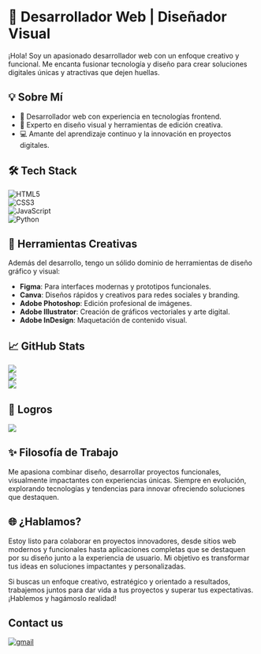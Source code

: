 # 🌟 Desarrollador Web | Diseñador Visual  

¡Hola! Soy un apasionado desarrollador web con un enfoque creativo y funcional. Me encanta fusionar tecnología y diseño para crear soluciones digitales únicas y atractivas que dejen huellas.  

## 💡 Sobre Mí  
- 🚀 Desarrollador web con experiencia en tecnologías frontend.  
- 🎨 Experto en diseño visual y herramientas de edición creativa.  
- 💻 Amante del aprendizaje continuo y la innovación en proyectos digitales.  

## 🛠️ Tech Stack  
![HTML5](https://img.shields.io/badge/html5-%23E34F26.svg?style=for-the-badge&logo=html5&logoColor=white)  
![CSS3](https://img.shields.io/badge/css3-%231572B6.svg?style=for-the-badge&logo=css3&logoColor=white)  
![JavaScript](https://img.shields.io/badge/javascript-%23323330.svg?style=for-the-badge&logo=javascript&logoColor=%23F7DF1E)  
![Python](https://img.shields.io/badge/python-3670A0?style=for-the-badge&logo=python&logoColor=ffdd54)  

## 🎨 Herramientas Creativas  
Además del desarrollo, tengo un sólido dominio de herramientas de diseño gráfico y visual:  
- **Figma**: Para interfaces modernas y prototipos funcionales.
- **Canva**: Diseños rápidos y creativos para redes sociales y branding. 
- **Adobe Photoshop**: Edición profesional de imágenes.  
- **Adobe Illustrator**: Creación de gráficos vectoriales y arte digital.  
- **Adobe InDesign**: Maquetación de contenido visual.  
 

## 📈 GitHub Stats  
![](https://github-readme-stats.vercel.app/api?username=darlynperezz&theme=tokyonight&hide_border=false&include_all_commits=false&count_private=false)  
![](https://github-readme-streak-stats.herokuapp.com/?user=darlynperezz&theme=tokyonight&hide_border=false)  
![](https://github-readme-stats.vercel.app/api/top-langs/?username=darlynperezz&theme=tokyonight&hide_border=false&include_all_commits=false&count_private=false&layout=compact)  

## 🏅 Logros  
![](https://github-profile-trophy.vercel.app/?username=amigo-github&theme=tokyonight&no-frame=false&no-bg=true&margin-w=4)  

## ✨ Filosofía de Trabajo  
Me apasiona combinar diseño, desarrollar proyectos funcionales, visualmente impactantes con experiencias únicas. Siempre en evolución, explorando tecnologías y tendencias para innovar ofreciendo soluciones que destaquen.

## 🌐 ¿Hablamos?  
Estoy listo para colaborar en proyectos innovadores, desde sitios web modernos y funcionales hasta aplicaciones completas que se destaquen por su diseño junto a la experiencia de usuario. Mi objetivo es transformar tus ideas en soluciones impactantes y personalizadas.

Si buscas un enfoque creativo, estratégico y orientado a resultados, trabajemos juntos para dar vida a tus proyectos y superar tus expectativas. ¡Hablemos y hagámoslo realidad!

## Contact us

<a href="[semillerodarlyn@gmail.com](https://mail.google.com/mail/u/0/#inbox?compose=new)" target="_blank">
<img src=https://img.shields.io/badge/gmail-%2300acee.svg?color=EA4335&style=for-the-badge&logo=gmail&logoColor=white alt=gmail style="margin-bottom: 5px;" />
